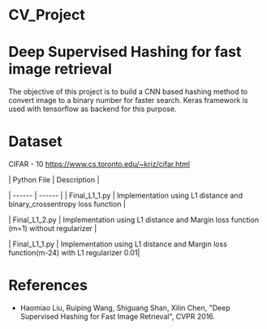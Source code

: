 # CV_Project
# Deep Supervised Hashing for fast image retrieval

The objective of this project is to build a CNN based hashing method to convert image to a
binary number for faster search. Keras framework is used with tensorflow as backend for this
purpose.

# Dataset

CIFAR - 10
https://www.cs.toronto.edu/~kriz/cifar.html


| Python File | Description |

| ------ | ------ |
| Final_L1_1.py | Implementation using L1 distance and binary_crossentropy loss function |

| Final_L1_2.py | Implementation using L1 distance and Margin loss function (m=1) without regularizer |

| Final_L1_1.py | Implementation using L1 distance and Margin loss function(m-24) with L1 regularizer 0.01|


# References
  - Haomiao Liu, Ruiping Wang, Shiguang Shan, Xilin Chen, "Deep Supervised Hashing for Fast Image Retrieval", CVPR 2016.
